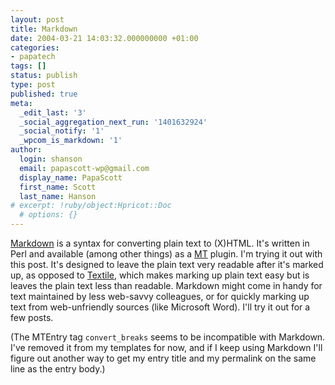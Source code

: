```yaml
---
layout: post
title: Markdown
date: 2004-03-21 14:03:32.000000000 +01:00
categories:
- papatech
tags: []
status: publish
type: post
published: true
meta:
  _edit_last: '3'
  _social_aggregation_next_run: '1401632924'
  _social_notify: '1'
  _wpcom_is_markdown: '1'
author:
  login: shanson
  email: papascott-wp@gmail.com
  display_name: PapaScott
  first_name: Scott
  last_name: Hanson
# excerpt: !ruby/object:Hpricot::Doc
  # options: {}
---
```

<p><a href="http://daringfireball.net/projects/markdown" title="by John Gruber">Markdown</a> is a syntax for converting plain text to (X)HTML. It's written in Perl and available (among other things) as a <a href="http://www.movabletype.org" title="Movable Type">MT</a> plugin. I'm trying it out with this post. It's designed to leave the plain text very readable after it's marked up, as opposed to <a href="http://www.textism.com/tools/textile/" title="by Dean Allen">Textile</a>, which makes marking up plain text easy but is leaves the plain text less than readable. Markdown might come in handy for text maintained by less web-savvy colleagues, or for quickly marking up text from web-unfriendly sources (like Microsoft Word). I'll try it out for a few posts.</p>
<p>(The MTEntry tag <code>convert_breaks</code> seems to be incompatible with Markdown. I've removed it from my templates for now, and if I keep using Markdown I'll figure out another way to get my entry title and my permalink on the same line as the entry body.)</p>
